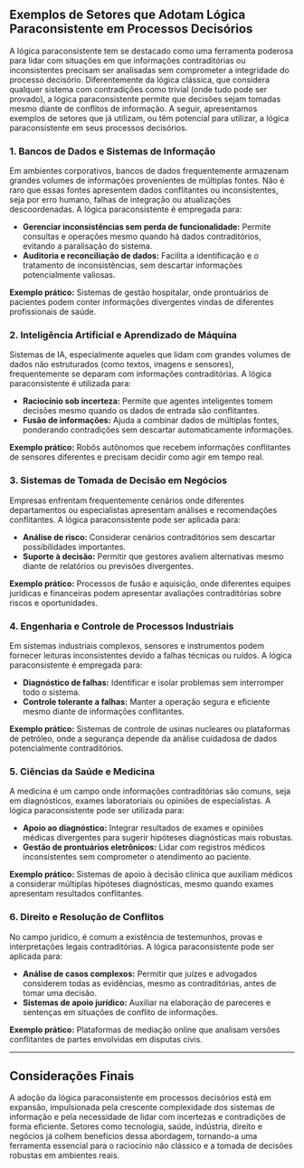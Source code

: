 
## Exemplos de Setores que Adotam Lógica Paraconsistente em Processos Decisórios

A lógica paraconsistente tem se destacado como uma ferramenta poderosa para lidar com situações em que informações contraditórias ou inconsistentes precisam ser analisadas sem comprometer a integridade do processo decisório. Diferentemente da lógica clássica, que considera qualquer sistema com contradições como trivial (onde tudo pode ser provado), a lógica paraconsistente permite que decisões sejam tomadas mesmo diante de conflitos de informação. A seguir, apresentamos exemplos de setores que já utilizam, ou têm potencial para utilizar, a lógica paraconsistente em seus processos decisórios.

### 1. **Bancos de Dados e Sistemas de Informação**

Em ambientes corporativos, bancos de dados frequentemente armazenam grandes volumes de informações provenientes de múltiplas fontes. Não é raro que essas fontes apresentem dados conflitantes ou inconsistentes, seja por erro humano, falhas de integração ou atualizações descoordenadas. A lógica paraconsistente é empregada para:

- **Gerenciar inconsistências sem perda de funcionalidade:** Permite consultas e operações mesmo quando há dados contraditórios, evitando a paralisação do sistema.
- **Auditoria e reconciliação de dados:** Facilita a identificação e o tratamento de inconsistências, sem descartar informações potencialmente valiosas.

**Exemplo prático:** Sistemas de gestão hospitalar, onde prontuários de pacientes podem conter informações divergentes vindas de diferentes profissionais de saúde.

### 2. **Inteligência Artificial e Aprendizado de Máquina**

Sistemas de IA, especialmente aqueles que lidam com grandes volumes de dados não estruturados (como textos, imagens e sensores), frequentemente se deparam com informações contraditórias. A lógica paraconsistente é utilizada para:

- **Raciocínio sob incerteza:** Permite que agentes inteligentes tomem decisões mesmo quando os dados de entrada são conflitantes.
- **Fusão de informações:** Ajuda a combinar dados de múltiplas fontes, ponderando contradições sem descartar automaticamente informações.

**Exemplo prático:** Robôs autônomos que recebem informações conflitantes de sensores diferentes e precisam decidir como agir em tempo real.

### 3. **Sistemas de Tomada de Decisão em Negócios**

Empresas enfrentam frequentemente cenários onde diferentes departamentos ou especialistas apresentam análises e recomendações conflitantes. A lógica paraconsistente pode ser aplicada para:

- **Análise de risco:** Considerar cenários contraditórios sem descartar possibilidades importantes.
- **Suporte à decisão:** Permitir que gestores avaliem alternativas mesmo diante de relatórios ou previsões divergentes.

**Exemplo prático:** Processos de fusão e aquisição, onde diferentes equipes jurídicas e financeiras podem apresentar avaliações contraditórias sobre riscos e oportunidades.

### 4. **Engenharia e Controle de Processos Industriais**

Em sistemas industriais complexos, sensores e instrumentos podem fornecer leituras inconsistentes devido a falhas técnicas ou ruídos. A lógica paraconsistente é empregada para:

- **Diagnóstico de falhas:** Identificar e isolar problemas sem interromper todo o sistema.
- **Controle tolerante a falhas:** Manter a operação segura e eficiente mesmo diante de informações conflitantes.

**Exemplo prático:** Sistemas de controle de usinas nucleares ou plataformas de petróleo, onde a segurança depende da análise cuidadosa de dados potencialmente contraditórios.

### 5. **Ciências da Saúde e Medicina**

A medicina é um campo onde informações contraditórias são comuns, seja em diagnósticos, exames laboratoriais ou opiniões de especialistas. A lógica paraconsistente pode ser utilizada para:

- **Apoio ao diagnóstico:** Integrar resultados de exames e opiniões médicas divergentes para sugerir hipóteses diagnósticas mais robustas.
- **Gestão de prontuários eletrônicos:** Lidar com registros médicos inconsistentes sem comprometer o atendimento ao paciente.

**Exemplo prático:** Sistemas de apoio à decisão clínica que auxiliam médicos a considerar múltiplas hipóteses diagnósticas, mesmo quando exames apresentam resultados conflitantes.

### 6. **Direito e Resolução de Conflitos**

No campo jurídico, é comum a existência de testemunhos, provas e interpretações legais contraditórias. A lógica paraconsistente pode ser aplicada para:

- **Análise de casos complexos:** Permitir que juízes e advogados considerem todas as evidências, mesmo as contraditórias, antes de tomar uma decisão.
- **Sistemas de apoio jurídico:** Auxiliar na elaboração de pareceres e sentenças em situações de conflito de informações.

**Exemplo prático:** Plataformas de mediação online que analisam versões conflitantes de partes envolvidas em disputas civis.

---

## Considerações Finais

A adoção da lógica paraconsistente em processos decisórios está em expansão, impulsionada pela crescente complexidade dos sistemas de informação e pela necessidade de lidar com incertezas e contradições de forma eficiente. Setores como tecnologia, saúde, indústria, direito e negócios já colhem benefícios dessa abordagem, tornando-a uma ferramenta essencial para o raciocínio não clássico e a tomada de decisões robustas em ambientes reais.
```
